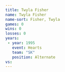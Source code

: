 ```yaml
---
title: Twyla Fisher
name: Twyla Fisher
name-sort: Fisher, Twyla
games: 0
wins: 0
losses: 0
years:
 - year: 1995
   event: Hearts
   team: "SK"
   position: Alternate
vs:
---
```


